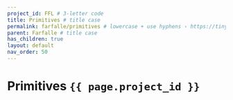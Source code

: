 ```yaml
---
project_id: FFL # 3-letter code
title: Primitives # title case
permalink: farfalle/primitives # lowercase + use hyphens › https://tinyurl.com/27kmc4rb
parent: Farfalle # title case
has_children: true
layout: default
nav_order: 50
---
```


# Primitives `{{ page.project_id }}`

